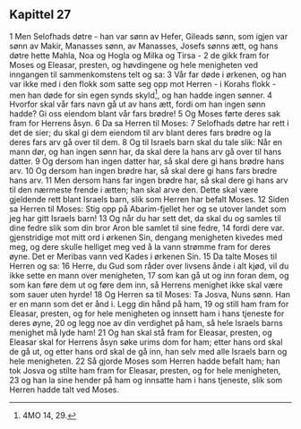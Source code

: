 ## Kapittel 27

1 Men Selofhads døtre - han var sønn av Hefer, Gileads sønn, som igjen var sønn av Makir, Manasses sønn, av Manasses, Josefs sønns ætt, og hans døtre hette Mahla, Noa og Hogla og Milka og Tirsa -
2 de gikk fram for Moses og Eleasar, presten, og høvdingene og hele menigheten ved inngangen til sammenkomstens telt og sa:
3 Vår far døde i ørkenen, og han var ikke med i den flokk som satte seg opp mot Herren - i Korahs flokk - men han døde for sin egen synds skyld[^1], og han hadde ingen sønner.
4 Hvorfor skal vår fars navn gå ut av hans ætt, fordi om han ingen sønn hadde? Gi oss eiendom blant vår fars brødre!
5 Og Moses førte deres sak fram for Herrens åsyn.
6 Da sa Herren til Moses:
7 Selofhads døtre har rett i det de sier; du skal gi dem eiendom til arv blant deres fars brødre og la deres fars arv gå over til dem.
8 Og til Israels barn skal du tale slik: Når en mann dør, og han ingen sønn har, da skal dere la hans arv gå over til hans datter.
9 Og dersom han ingen datter har, så skal dere gi hans brødre hans arv.
10 Og dersom han ingen brødre har, så skal dere gi hans fars brødre hans arv.
11 Men dersom hans far ingen brødre har, så skal dere gi hans arv til den nærmeste frende i ætten; han skal arve den. Dette skal være gjeldende rett blant Israels barn, slik som Herren har befalt Moses.
12 Siden sa Herren til Moses: Stig opp på Abarim-fjellet her og se utover landet som jeg har gitt Israels barn!
13 Og når du har sett det, da skal du og samles til dine fedre slik som din bror Aron ble samlet til sine fedre,
14 fordi dere var. gjenstridige mot mitt ord i ørkenen Sin, dengang menigheten kivedes med meg, og dere skulle helliget meg ved å la vann strømme fram for deres øyne. Det er Meribas vann ved Kades i ørkenen Sin.
15 Da talte Moses til Herren og sa:
16 Herre, du Gud som råder over livsens ånde i alt kjød, vil du ikke sette en mann over menigheten,
17 som kan gå ut og inn foran dem, og som kan føre dem ut og føre dem inn, så Herrens menighet ikke skal være som sauer uten hyrde!
18 Og Herren sa til Moses: Ta Josva, Nuns sønn. Han er en mann som det er ånd i. Legg din hånd på ham,
19 og still ham fram for Eleasar, presten, og for hele menigheten og innsett ham i hans tjeneste for deres øyne,
20 og legg noe av din verdighet på ham, så hele Israels barns menighet må lyde ham!
21 Og han skal stå fram for Eleasar, presten, og Eleasar skal for Herrens åsyn søke urims dom for ham; etter hans ord skal de gå ut, og etter hans ord skal de gå inn, han selv med alle Israels barn og hele menigheten.
22 Så gjorde Moses som Herren hadde befalt ham; han tok Josva og stilte ham fram for Eleasar, presten, og for hele menigheten,
23 og han la sine hender på ham og innsatte ham i hans tjeneste, slik som Herren hadde talt ved Moses.

[^1]:  4MO 14, 29.
